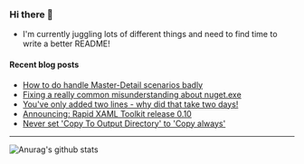 ### Hi there 👋

- I'm currently juggling lots of different things and need to find time to write a better README!

<!--
**mrlacey/mrlacey** is a ✨ _special_ ✨ repository because its `README.md` (this file) appears on your GitHub profile.

Here are some ideas to get you started:

- 🔭 I’m currently working on ...
- 🌱 I’m currently learning ...
- 👯 I’m looking to collaborate on ...
- 🤔 I’m looking for help with ...
- 💬 Ask me about ...
- 📫 How to reach me: ...
- 😄 Pronouns: ...
- ⚡ Fun fact: ...
-->

#### Recent blog posts
<!-- BLOG-POST-LIST:START -->
- [How to do handle Master-Detail scenarios badly](http://feedproxy.google.com/~r/MattLacey/~3/j_SN0B_54oI/how-to-do-handle-master-detail.html)
- [Fixing a really common misunderstanding about nuget.exe](http://feedproxy.google.com/~r/MattLacey/~3/JtqTPFjcDtc/fixing-really-common-misunderstanding.html)
- [You've only added two lines - why did that take two days!](http://feedproxy.google.com/~r/MattLacey/~3/ug8_jiULReg/youve-only-added-two-lines-why-did-that.html)
- [Announcing: Rapid XAML Toolkit release 0.10](http://feedproxy.google.com/~r/MattLacey/~3/CX_t48PZwXU/announcing-rapid-xaml-toolkit-release.html)
- [Never set 'Copy To Output Directory' to 'Copy always'](http://feedproxy.google.com/~r/MattLacey/~3/RzNgG6FUQYs/never-set-copy-to-output-directory-to.html)
<!-- BLOG-POST-LIST:END -->

---

![Anurag's github stats](https://github-readme-stats.vercel.app/api?username=mrlacey&count_private=true&show_icons=true)
